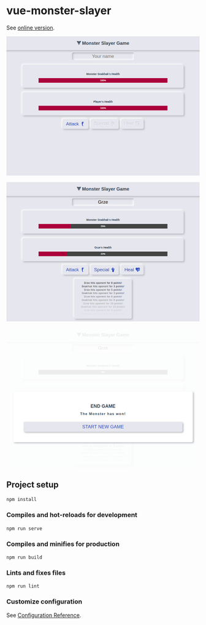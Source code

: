 # vue-monster-slayer

See [online version](https://grzegorzkossowski.github.io/vue-monster-slayer/).

![Monster Slayer](https://github.com/GrzegorzKossowski/vue-monster-slayer/blob/dev/msg01.jpg)

![Monster Slayer](https://github.com/GrzegorzKossowski/vue-monster-slayer/blob/dev/msg02.jpg)

![Monster Slayer](https://github.com/GrzegorzKossowski/vue-monster-slayer/blob/dev/msg03.jpg)


## Project setup

```
npm install
```

### Compiles and hot-reloads for development

```
npm run serve
```

### Compiles and minifies for production

```
npm run build
```

### Lints and fixes files

```
npm run lint
```

### Customize configuration

See [Configuration Reference](https://cli.vuejs.org/config/).

